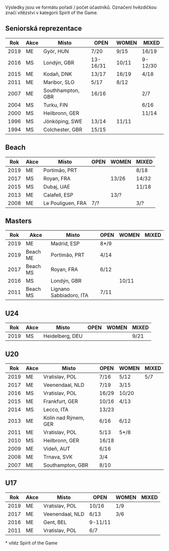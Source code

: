 Výsledky jsou ve formátu pořadí / počet účastníků.
Označení hvězdičkou značí vítězství v kategorii Spirit of the Game.

## Seniorská reprezentace

| Rok  | Akce | Místo            | OPEN     | WOMEN | MIXED   |
| ---- | ---- | ---------------- | -------- | ----- | ------- |
| 2019 | ME   | Györ, HUN        | 7/20     | 9/15  | 16/19   |
| 2016 | MS   | Londýn, GBR      | 13-16/31 | 10/11 | 9-12/30 |
| 2015 | ME   | Kodaň, DNK       | 13/17    | 16/19 | 4/18    |
| 2011 | ME   | Maribor, SLO     | 5/17     | 8/12  |         |
| 2007 | ME   | Southhampton, GBR| 16/16    |       | 2/7     |
| 2004 | MS   | Turku, FIN       |          |       | 6/16    |
| 2000 | MS   | Heilbronn, GER   |          |       | 11/14   |
| 1996 | MS   | Jönköping, SWE   | 13/14    | 11/11 |         |
| 1994 | MS   | Colchester, GBR  | 15/15    |       |         |

## Beach

| Rok  | Akce | Místo             | OPEN | WOMEN | MIXED |
| ---- | ---- | ----------------- | ---- | ----- | ----- |
| 2019 | ME   | Portimão, PRT     |      |       | 8/18  |
| 2017 | MS   | Royan, FRA        |      | 13/26 | 14/32 |
| 2015 | MS   | Dubaj, UAE        |      |       | 11/18 |
| 2013 | ME   | Calafell, ESP     |      | 13/?  |       |
| 2008 | ME   | Le Pouliguen, FRA | 7/?  |       | 3/?   |

## Masters

| Rok  | Akce     | Místo                   | OPEN  | WOMEN | MIXED |
| ---- | -------- | ----------------------- | ----- | ----- | ----- |
| 2019 | ME       | Madrid, ESP             | 8\*/9 |       |       |
| 2019 | Beach ME | Portimão, PRT           | 4/14  |       |       |
| 2017 | Beach MS | Royan, FRA              | 6/12  |       |       |
| 2016 | MS       | Londýn, GBR             |       | 10/11 |       |
| 2011 | Beach MS | Lignano Sabbiadoro, ITA | 7/11  |       |       |

## U24

| Rok  | Akce | Místo           | OPEN | WOMEN | MIXED |
| ---- | ---- | --------------- | ---- | ----- | ----- |
| 2019 | MS   | Heidelberg, DEU |      |       | 9/21  |

## U20

| Rok  | Akce | Místo                | OPEN  | WOMEN | MIXED |
| ---- | ---- | -------------------- | ----- | ----- | ----- |
| 2019 | ME   | Vratislav, POL       | 7/16  | 5/12  | 5/7   |
| 2017 | ME   | Veenendaal, NLD      | 7/19  | 3/15  |       |
| 2016 | MS   | Vratislav, POL       | 16/29 | 10/20 |       |
| 2015 | ME   | Frankfurt, GER       | 10/16 | 4/13  |       |
| 2014 | MS   | Lecco, ITA           | 13/23 |       |       |
| 2013 | ME   | Kolín nad Rýnem, GER | 6/16  | 6/12  |       |
| 2011 | ME   | Vratislav, POL       | 5/13  | 5*/8 |       |
| 2010 | MS   | Heilbronn, GER       | 16/18 |       |       |
| 2009 | ME   | Vídeň, AUT           | 6/16  |       |       |
| 2008 | ME   | Trnava, SVK          | 3/4   |       |       |
| 2007 | ME   | Southampton, GBR     | 8/10  |       |       |

## U17

| Rok  | Akce | Místo           | OPEN   | WOMEN | MIXED |
| ---- | ---- | --------------- | ------ | ----- | ----- |
| 2019 | ME   | Vratislav, POL  | 10/16  | 1/9   |       |
| 2017 | ME   | Veenendaal, NLD | 6/13   | 3/6   |       |
| 2016 | ME   | Gent, BEL       | 9-11/11|       |       |
| 2011 | ME   | Vratislav, POL  | 6/7    |       |       |

\* vítěz Spirit of the Game
